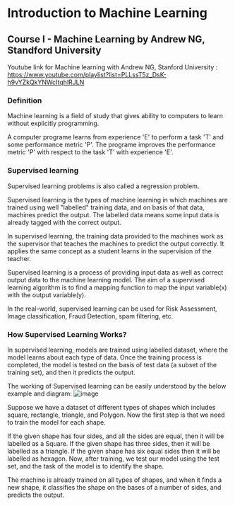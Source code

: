 # Introduction to Machine Learning
## Course I - Machine Learning by Andrew NG, Standford University 
Youtube link for Machine learning with Andrew NG, Stanford University : https://www.youtube.com/playlist?list=PLLssT5z_DsK-h9vYZkQkYNWcItqhlRJLN

### Definition
Machine learning is a field of study that gives ability to computers to learn without explicitly programming.

A computer programe learns from experience 'E' to perform a task 'T' and some performance metric 'P'. The programe improves
the performance metric 'P' with respect to the task 'T' with experience 'E'. 

### Supervised learning
Supervised learning problems is also called a regression problem. 

Supervised learning is the types of machine learning in which machines are trained using well "labelled" training data, and on basis of that data, machines predict the output. The labelled data means some input data is already tagged with the correct output.

In supervised learning, the training data provided to the machines work as the supervisor that teaches the machines to predict the output correctly. It applies the same concept as a student learns in the supervision of the teacher.

Supervised learning is a process of providing input data as well as correct output data to the machine learning model. The aim of a supervised learning algorithm is to find a mapping function to map the input variable(x) with the output variable(y).

In the real-world, supervised learning can be used for Risk Assessment, Image classification, Fraud Detection, spam filtering, etc.

### How Supervised Learning Works?
In supervised learning, models are trained using labelled dataset, where the model learns about each type of data. Once the training process is completed, the model is tested on the basis of test data (a subset of the training set), and then it predicts the output.

The working of Supervised learning can be easily understood by the below example and diagram:
![image](https://user-images.githubusercontent.com/62272672/173084403-fa80708d-39e8-4fed-b2f4-6352b6f87683.png)

Suppose we have a dataset of different types of shapes which includes square, rectangle, triangle, and Polygon. Now the first step is that we need to train the model for each shape.

If the given shape has four sides, and all the sides are equal, then it will be labelled as a Square.
If the given shape has three sides, then it will be labelled as a triangle.
If the given shape has six equal sides then it will be labelled as hexagon.
Now, after training, we test our model using the test set, and the task of the model is to identify the shape.

The machine is already trained on all types of shapes, and when it finds a new shape, it classifies the shape on the bases of a number of sides, and predicts the output.
